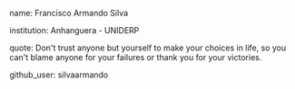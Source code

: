 name: Francisco Armando Silva

institution: Anhanguera - UNIDERP

quote: Don't trust anyone but yourself to make your choices in life, so you can't blame anyone for your failures or thank you for your victories.

github_user: silvaarmando